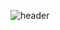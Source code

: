 ![header](https://capsule-render.vercel.app/api?type=cylinder&color=auto&height=300&section=header&text=capsule%20render&fontSize=90&animation=fadeIn&fontAlignY=38&desc=Welcome%20to%20keeemhs%20github&descAlignY=51&descAlign=62)
